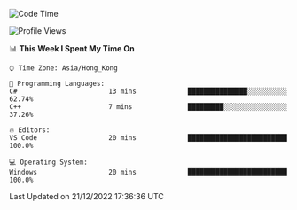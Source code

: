 <!--START_SECTION:waka-->
![Code Time](http://img.shields.io/badge/Code%20Time-27%20hrs%2044%20mins-blue)

![Profile Views](http://img.shields.io/badge/Profile%20Views-0-blue)

📊 **This Week I Spent My Time On** 

```text
⌚︎ Time Zone: Asia/Hong_Kong

💬 Programming Languages: 
C#                       13 mins             ███████████████░░░░░░░░░░   62.74% 
C++                      7 mins              █████████░░░░░░░░░░░░░░░░   37.26%

🔥 Editors: 
VS Code                  20 mins             █████████████████████████   100.0%

💻 Operating System: 
Windows                  20 mins             █████████████████████████   100.0%

```


 Last Updated on 21/12/2022 17:36:36 UTC
<!--END_SECTION:waka-->

